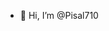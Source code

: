 - 👋 Hi, I’m @Pisal710
<!---
Pisal710/Pisal710 is a ✨ special ✨ repository because its `README.md` (this file) appears on your GitHub profile.
You can click the Preview link to take a look at your changes.
--->
